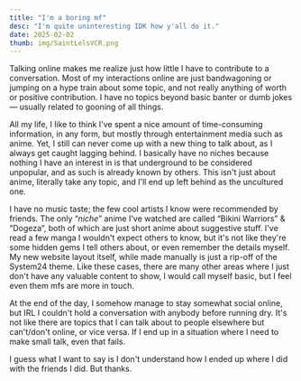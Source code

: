```yaml
---
title: "I'm a boring mf"
desc: "I'm quite uninteresting IDK how y'all do it."
date: 2025-02-02
thumb: img/SaintLelsVCR.png
---
```


Talking online makes me realize just how little I have to contribute to a conversation. Most of my interactions online are just bandwagoning or jumping on a hype train about some topic, and not really anything of worth or positive contribution. I have no topics beyond basic banter or dumb jokes — usually related to gooning of all things.

All my life, I like to think I've spent a nice amount of time-consuming information, in any form, but mostly through entertainment media such as anime. Yet, I still can never come up with a new thing to talk about, as I always get caught lagging behind. I basically have no niches because nothing I have an interest in is that underground to be considered unpopular, and as such is already known by others. This isn't just about anime, literally take any topic, and I'll end up left behind as the uncultured one.

I have no music taste; the few cool artists I know were recommended by friends. The only “_niche_” anime I've watched are called “Bikini Warriors” & “Dogeza”, both of which are just short anime about suggestive stuff. I've read a few manga I wouldn't expect others to know, but it's not like they're some hidden gems I tell others about, or even remember the details myself. My new website layout itself, while made manually is just a rip-off of the System24 theme. Like these cases, there are many other areas where I just don't have any valuable content to show, I would call myself basic, but I feel even them mfs are more in touch.

At the end of the day, I somehow manage to stay somewhat social online, but IRL I couldn't hold a conversation with anybody before running dry. It's not like there are topics that I can talk about to people elsewhere but can't/don't online, or vice versa. If I end up in a situation where I need to make small talk, even that fails.

I guess what I want to say is I don't understand how I ended up where I did with the friends I did. But thanks.
